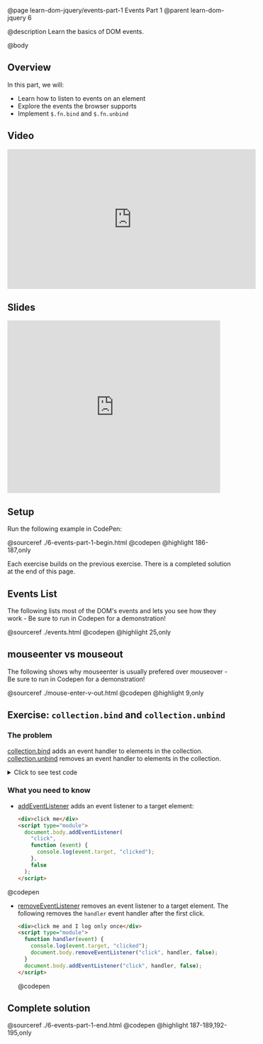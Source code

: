 @page learn-dom-jquery/events-part-1 Events Part 1
@parent learn-dom-jquery 6

@description Learn the basics of DOM events.

@body

## Overview

In this part, we will:

- Learn how to listen to events on an element
- Explore the events the browser supports
- Implement `$.fn.bind` and `$.fn.unbind`

## Video

<iframe width="560" height="315" src="https://www.youtube.com/embed/qoW-EYuESZA" frameborder="0" allow="accelerometer; autoplay; encrypted-media; gyroscope; picture-in-picture" allowfullscreen></iframe>

## Slides

<iframe src="https://docs.google.com/presentation/d/e/2PACX-1vQGzElV5YC_q8hOcumq38Xi4IeRDnK94gABK_KvFRGWSbdgeTMGtefBWUu1dfqiiKGY-_jejqONDiYe/embed?start=false&loop=false&delayms=3000" frameborder="0" width="480" height="389" allowfullscreen="true" mozallowfullscreen="true" webkitallowfullscreen="true"></iframe>

## Setup

Run the following example in CodePen:

@sourceref ./6-events-part-1-begin.html
@codepen
@highlight 186-187,only

Each exercise builds on the previous exercise. There is a completed solution at the end of this page.

## Events List

The following lists most of the DOM's events and lets you see how they work - Be sure to run in Codepen for a demonstration!

@sourceref ./events.html
@codepen
@highlight 25,only

## mouseenter vs mouseout

The following shows why mouseenter is usually prefered over mouseover - Be sure to run in Codepen for a demonstration!

@sourceref ./mouse-enter-v-out.html
@codepen
@highlight 9,only

## Exercise: `collection.bind` and `collection.unbind`

### The problem

[collection.bind](http://api.jquery.com/bind/) adds an event handler to elements in the
collection. [collection.unbind](http://api.jquery.com/unbind/) removes an event handler to elements in the
collection.

<details>
<summary>Click to see test code</summary>

```js
QUnit.test("$.fn.bind and $.fn.unbind", function () {
  expect(2);

  $("#qunit-fixture").html('<div id="el">text</div>');

  var handler = function (ev) {
    equal(this.nodeName.toLowerCase(), "div", "event called on div");
    equal(ev.type, "click", "click event");
  };

  $("#el").bind("click", handler);

  clickIt($("#el")[0]);

  $("#el").unbind("click", handler);

  clickIt($("#el")[0]);
});
```

</details>

### What you need to know

- [addEventListener](https://developer.mozilla.org/en-US/docs/Web/API/EventTarget/addEventListener)
  adds an event listener to a target element:

  ```html
  <div>click me</div>
  <script type="module">
    document.body.addEventListener(
      "click",
      function (event) {
        console.log(event.target, "clicked");
      },
      false
    );
  </script>
  ```

@codepen

- [removeEventListener](https://developer.mozilla.org/en-US/docs/Web/API/EventTarget/removeEventListener)
  removes an event listener to a target element. The following removes the `handler` event
  handler after the first click.

  ```html
  <div>click me and I log only once</div>
  <script type="module">
    function handler(event) {
      console.log(event.target, "clicked");
      document.body.removeEventListener("click", handler, false);
    }
    document.body.addEventListener("click", handler, false);
  </script>
  ```

  @codepen

## Complete solution

@sourceref ./6-events-part-1-end.html
@codepen
@highlight 187-189,192-195,only
